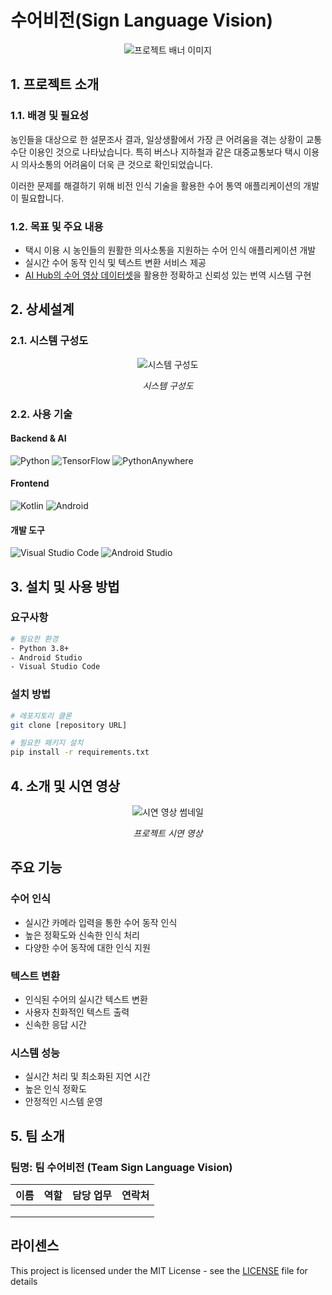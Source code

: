 # 수어비전(Sign Language Vision)

<div align="center">
  <img src="/api/placeholder/800/200" alt="프로젝트 배너 이미지" />
</div>

## 1. 프로젝트 소개

### 1.1. 배경 및 필요성

농인들을 대상으로 한 설문조사 결과, 일상생활에서 가장 큰 어려움을 겪는 상황이 교통 수단 이용인 것으로 나타났습니다. 특히 버스나 지하철과 같은 대중교통보다 택시 이용 시 의사소통의 어려움이 더욱 큰 것으로 확인되었습니다.

이러한 문제를 해결하기 위해 비전 인식 기술을 활용한 수어 통역 애플리케이션의 개발이 필요합니다.

### 1.2. 목표 및 주요 내용

- 택시 이용 시 농인들의 원활한 의사소통을 지원하는 수어 인식 애플리케이션 개발
- 실시간 수어 동작 인식 및 텍스트 변환 서비스 제공
- [AI Hub의 수어 영상 데이터셋](https://www.aihub.or.kr/aihubdata/data/view.do?currMenu=&topMenu=&aihubDataSe=data&dataSetSn=103)을 활용한 정확하고 신뢰성 있는 번역 시스템 구현

## 2. 상세설계

### 2.1. 시스템 구성도

<div align="center">
  <img src="/api/placeholder/800/400" alt="시스템 구성도" />
  <p><em>시스템 구성도</em></p>
</div>

### 2.2. 사용 기술

#### Backend & AI
![Python](https://img.shields.io/badge/python-3670A0?style=for-the-badge&logo=python&logoColor=ffdd54)
![TensorFlow](https://img.shields.io/badge/TensorFlow-%23FF6F00.svg?style=for-the-badge&logo=TensorFlow&logoColor=white)
![PythonAnywhere](https://img.shields.io/badge/pythonanywhere-%232F9FD7.svg?style=for-the-badge&logo=pythonanywhere&logoColor=151515)

#### Frontend
![Kotlin](https://img.shields.io/badge/kotlin-%237F52FF.svg?style=for-the-badge&logo=kotlin&logoColor=white)
![Android](https://img.shields.io/badge/Android-3DDC84?style=for-the-badge&logo=android&logoColor=white)

#### 개발 도구
![Visual Studio Code](https://img.shields.io/badge/Visual%20Studio%20Code-0078d7.svg?style=for-the-badge&logo=visual-studio-code&logoColor=white)
![Android Studio](https://img.shields.io/badge/android%20studio-346ac1?style=for-the-badge&logo=android%20studio&logoColor=white)

## 3. 설치 및 사용 방법

### 요구사항

```bash
# 필요한 환경
- Python 3.8+
- Android Studio
- Visual Studio Code
```

### 설치 방법

```bash
# 레포지토리 클론
git clone [repository URL]

# 필요한 패키지 설치
pip install -r requirements.txt
```

## 4. 소개 및 시연 영상

<div align="center">
  <img src="/api/placeholder/800/400" alt="시연 영상 썸네일" />
  <p><em>프로젝트 시연 영상</em></p>
</div>

## 주요 기능

### 수어 인식
- 실시간 카메라 입력을 통한 수어 동작 인식
- 높은 정확도와 신속한 인식 처리
- 다양한 수어 동작에 대한 인식 지원

### 텍스트 변환
- 인식된 수어의 실시간 텍스트 변환
- 사용자 친화적인 텍스트 출력
- 신속한 응답 시간

### 시스템 성능
- 실시간 처리 및 최소화된 지연 시간
- 높은 인식 정확도
- 안정적인 시스템 운영

## 5. 팀 소개

### 팀명: 팀 수어비전 (Team Sign Language Vision)

| 이름 | 역할 | 담당 업무 | 연락처 |
|------|------|-----------|---------|
|      |      |           |         |
|      |      |           |         |
|      |      |           |         |

## 라이센스

This project is licensed under the MIT License - see the [LICENSE](LICENSE) file for details
